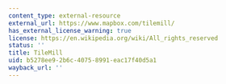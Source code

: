```yaml
---
content_type: external-resource
external_url: https://www.mapbox.com/tilemill/
has_external_license_warning: true
license: https://en.wikipedia.org/wiki/All_rights_reserved
status: ''
title: TileMill
uid: b5278ee9-2b6c-4075-8991-eac17f40d5a1
wayback_url: ''
---
```

